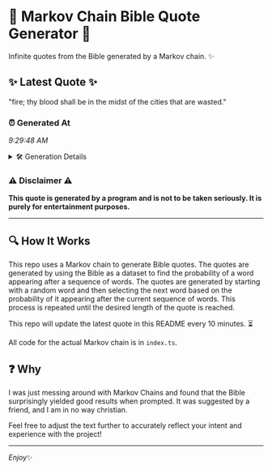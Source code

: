 # 📖 Markov Chain Bible Quote Generator 📖

Infinite quotes from the Bible generated by a Markov chain. ✨

## ✨ Latest Quote ✨
"fire; thy blood shall be in the midst of the cities that are wasted."

### ⏰ Generated At
*9:29:48 AM*

<details>
    <summary>🛠️ Generation Details</summary>
    <p>
        <strong>🌱 Seed:</strong> fire;<br>
        <strong>🔄 Iterations:</strong> 13<br>
        <strong>📜 Context History:</strong><br>[ fire; ]: thy<br>[ fire;, thy ]: blood<br>[ fire;, thy, blood ]: shall<br>[ fire;, thy, blood, shall ]: be<br>[ fire;, thy, blood, shall, be ]: in<br>[ fire;, thy, blood, shall, be, in ]: the<br>[ thy, blood, shall, be, in, the ]: midst<br>[ blood, shall, be, in, the, midst ]: of<br>[ shall, be, in, the, midst, of ]: the<br>[ be, in, the, midst, of, the ]: cities<br>[ in, the, midst, of, the, cities ]: that<br>[ the, midst, of, the, cities, that ]: are<br>[ midst, of, the, cities, that, are ]: wasted.<br>
    </p>
</details>

### ⚠️ Disclaimer ⚠️
**This quote is generated by a program and is not to be taken seriously. It is purely for entertainment purposes.**

---

## 🔍 How It Works

This repo uses a Markov chain to generate Bible quotes. The quotes are generated by using the Bible as a dataset to find the probability of a word appearing after a sequence of words. The quotes are generated by starting with a random word and then selecting the next word based on the probability of it appearing after the current sequence of words. This process is repeated until the desired length of the quote is reached.

This repo will update the latest quote in this README every 10 minutes. ⏳

All code for the actual Markov chain is in `index.ts`.

## ❓ Why

I was just messing around with Markov Chains and found that the Bible surprisingly yielded good results when prompted. 
It was suggested by a friend, and I am in no way christian.

Feel free to adjust the text further to accurately reflect your intent and experience with the project!

---

*Enjoy*✨
